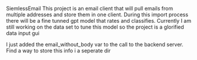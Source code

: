 SiemlessEmail
This project is an email client that will pull emails from multiple addresses and store them in one client. During this import process there will be a fine tunned gpt model that rates and classifies. Currently I am still working on the data set to tune this model so the project is a glorified data input gui

I just added the email_without_body var to the call to the backend server. Find a way to store this info i a seperate dir 